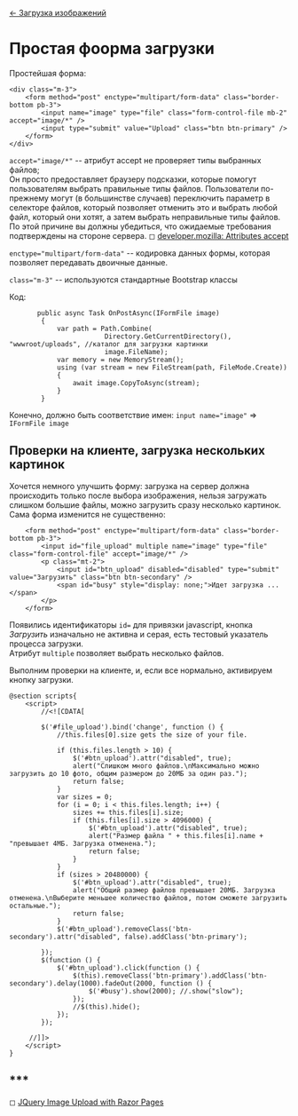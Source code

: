 [← Загрузка изображений](/README.md)  

# Простая фоорма загрузки

Простейшая форма:  

```
<div class="m-3">
    <form method="post" enctype="multipart/form-data" class="border-bottom pb-3">
        <input name="image" type="file" class="form-control-file mb-2" accept="image/*" />
        <input type="submit" value="Upload" class="btn btn-primary" />
    </form>
</div>
```
`accept="image/*"` -- атрибут accept не проверяет типы выбранных файлов;  
 Он просто предоставляет браузеру подсказки, которые помогут пользователям выбрать правильные типы файлов. 
 Пользователи по-прежнему могут (в большинстве случаев) переключить параметр в селекторе файлов,
 который позволяет отменить это и выбрать любой файл, который они хотят, а затем выбрать неправильные типы файлов.  
 По этой причине вы должны убедиться, что ожидаемые требования подтверждены на стороне сервера.
 ◻ [developer.mozilla: Attributes accept](https://developer.mozilla.org/en-US/docs/Web/HTML/Attributes/accept)  
 
 `enctype="multipart/form-data"` -- кодировка данных формы, которая позволяет передавать двоичные данные.  
 
`class="m-3"` -- используются стандартные Bootstrap классы

Код:
``` 
       public async Task OnPostAsync(IFormFile image)
        {
            var path = Path.Combine(
                        Directory.GetCurrentDirectory(), "wwwroot/uploads", //каталог для загрузки картинки
                        image.FileName); 
            var memory = new MemoryStream();
            using (var stream = new FileStream(path, FileMode.Create))
            {
                await image.CopyToAsync(stream);
            }
        }
```
Конечно, должно быть соответствие имен: `input name="image"` => `IFormFile image`  

## Проверки на клиенте, загрузка нескольких картинок
Хочется немного улучшить форму: загрузка на сервер должна происходить только после выбора изображения, нельзя загружать слишком большие файлы, можно загрузить сразу несколько картинок. Сама форма изменится не существенно:
```
    <form method="post" enctype="multipart/form-data" class="border-bottom pb-3">
        <input id="file_upload" multiple name="image" type="file" class="form-control-file" accept="image/*" />
        <p class="mt-2">
            <input id="btn_upload" disabled="disabled" type="submit" value="Загрузить" class="btn btn-secondary" />
            <span id="busy" style="display: none;">Идет загрузка ...</span>
        </p>
    </form>
```
Появились идентификаторы `id=` для привязки javascript, кнопка *Загрузить* изначально не активна и серая, есть тестовый указатель процесса загрузки.  
Атрибут `multiple` позволяет выбрать несколько файлов.  

Выполним проверки на клиенте, и, если все нормально, активируем кнопку загрузки.
```
@section scripts{
    <script>
        //<![CDATA[

        $('#file_upload').bind('change', function () {
            //this.files[0].size gets the size of your file.

            if (this.files.length > 10) {
                $('#btn_upload').attr("disabled", true);
                alert("Слишком много файлов.\nМаксимально можно загрузить до 10 фото, общим размером до 20МБ за один раз.");
                return false;
            }
            var sizes = 0;
            for (i = 0; i < this.files.length; i++) {
                sizes += this.files[i].size;
                if (this.files[i].size > 4096000) {
                    $('#btn_upload').attr("disabled", true);
                    alert("Размер файла " + this.files[i].name + "превышает 4МБ. Загрузка отменена.");
                    return false;
                }
            }
            if (sizes > 20480000) {
                $('#btn_upload').attr("disabled", true);
                alert("Общий размер файлов превышает 20МБ. Загрузка отменена.\nВыберите меньшее количество файлов, потом сможете загрузить остальные.");
                return false;
            }
            $('#btn_upload').removeClass('btn-secondary').attr("disabled", false).addClass('btn-primary');

        });
        $(function () {
            $('#btn_upload').click(function () {
                $(this).removeClass('btn-primary').addClass('btn-secondary').delay(1000).fadeOut(2000, function () {
                    $('#busy').show(2000); //.show("slow");
                });
                //$(this).hide();
            });
        });

     //]]>
    </script>
}
```


## ***
◻ [JQuery Image Upload with Razor Pages](https://www.codeproject.com/Articles/1223613/JQuery-Image-Upload-with-Razor-Pages) 
